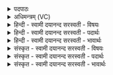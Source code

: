 <details><summary>पदपाठः</summary>

इन्द्रः॑। सु॒त्रामेति॑ सु॒ऽत्रामा॑। स्ववा॒निति॒ स्वऽवा॑न्। अवो॑भि॒रित्यवः॑ऽभिः। सु॒मृ॒डी॒क इति॑ सुऽमृडी॒कः। भ॒व॒तु॒। वि॒श्ववे॑दा॒ इति॑ वि॒श्वऽवे॑दाः। बाध॑ताम्। द्वेषः॑। अभ॑यम्। कृ॒णो॒तु॒। सु॒वीर्य॒स्योति॑ सु॒ऽवीर्य॑स्य। पत॑यः। स्या॒म॒। ५१।
</details>

<details><summary>अधिमन्त्रम् (VC)</summary>

- इन्द्रो देवता
- गर्ग ऋषिः
- भुरिक्पङ्क्तिः
- पञ्चमः
</details>

<details><summary>हिन्दी - स्वामी दयानन्द सरस्वती  - विषयः</summary>

फिर राज विषय को अगले मन्त्र में कहा है ॥
</details>

<details><summary>हिन्दी - स्वामी दयानन्द सरस्वती  - पदार्थः</summary>

पदार्थान्वयभाषाः -  जो (सुत्रामा) अच्छे प्रकार रक्षा करनेहारा (स्ववान्) स्वकीय बहुत उत्तम जनों से युक्त (विश्ववेदाः) समग्र धनवान् (सुमृडीकः) अच्छा सुख करने और (इन्द्रः) ऐश्वर्य का बढ़ानेवाला राजा (अवोभिः) न्यायपूर्वक रक्षणादि से प्रजा की रक्षा करे, वह (द्वेषः) शत्रुओं को (बाधताम्) हटावे (अभयम्) सब को भयरहित (कृणोतु) करे और आप भी वैसा ही (भवतु) हो, जिससे हम लोग (सुवीर्यस्य) अच्छे पराक्रम के (पतयः) पालनेहारे (स्याम) हों ॥५१ ॥
</details>

<details><summary>हिन्दी - स्वामी दयानन्द सरस्वती  - भावार्थः</summary>

भावार्थभाषाः -  जो विद्या विनय से युक्त होके राजपुरुष प्रजा की रक्षा करनेहारे न हों तो सुख की वृद्धि भी न होवे ॥५१ ॥
</details>

<details><summary>संस्कृत - स्वामी दयानन्द सरस्वती  - विषयः</summary>

पुना राजविषयमाह ॥
</details>

<details><summary>संस्कृत - स्वामी दयानन्द सरस्वती  - पदार्थः</summary>

पदार्थान्वयभाषाः -  यः सुत्रामा स्ववान् विश्ववेदाः सुमृडीको भवतु। इन्द्रोऽवोभिः प्रजा रक्षेत्, स द्वेषो बाधतामभयं कृणोतु, स्वयमपि तादृश एव भवतु, यतो वयं सुवीर्यस्य पतयः स्याम ॥५१ ॥
</details>

<details><summary>संस्कृत - स्वामी दयानन्द सरस्वती  - भावार्थः</summary>

भावार्थभाषाः -  यदि राजपुरुषा विद्याविनायाभ्यां युक्ता भूत्वा प्रजारक्षका नाभविष्यँस्तर्हि सुखवृद्धिरपि नाभविष्यत् ॥५१ ॥
</details>